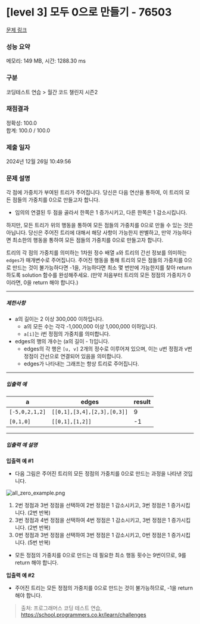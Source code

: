 # [level 3] 모두 0으로 만들기 - 76503 

[문제 링크](https://school.programmers.co.kr/learn/courses/30/lessons/76503) 

### 성능 요약

메모리: 149 MB, 시간: 1288.30 ms

### 구분

코딩테스트 연습 > 월간 코드 챌린지 시즌2

### 채점결과

정확성: 100.0<br/>합계: 100.0 / 100.0

### 제출 일자

2024년 12월 26일 10:49:56

### 문제 설명

<p>각 점에 가중치가 부여된 트리가 주어집니다. 당신은 다음 연산을 통하여, 이 트리의 모든 점들의 가중치를 0으로 만들고자 합니다.</p>

<ul>
<li>임의의 연결된 두 점을 골라서 한쪽은 1 증가시키고, 다른 한쪽은 1 감소시킵니다.</li>
</ul>

<p>하지만, 모든 트리가 위의 행동을 통하여 모든 점들의 가중치를 0으로 만들 수 있는 것은 아닙니다. 당신은 주어진 트리에 대해서 해당 사항이 가능한지 판별하고, 만약 가능하다면 최소한의 행동을 통하여 모든 점들의 가중치를 0으로 만들고자 합니다.</p>

<p>트리의 각 점의 가중치를 의미하는 1차원 정수 배열 <code>a</code>와 트리의 간선 정보를 의미하는 <code>edges</code>가 매개변수로 주어집니다. 주어진 행동을 통해 트리의 모든 점들의 가중치를 0으로 만드는 것이 불가능하다면 -1을, 가능하다면 최소 몇 번만에 가능한지를 찾아 return 하도록 solution 함수를 완성해주세요. (만약 처음부터 트리의 모든 정점의 가중치가 0이라면, 0을 return 해야 합니다.)</p>

<hr>

<h5>제한사항</h5>

<ul>
<li>a의 길이는 2 이상 300,000 이하입니다.

<ul>
<li>a의 모든 수는 각각 -1,000,000 이상 1,000,000 이하입니다.</li>
<li><code>a[i]</code>는 i번 정점의 가중치를 의미합니다.</li>
</ul></li>
<li>edges의 행의 개수는 (a의 길이 - 1)입니다.

<ul>
<li>edges의 각 행은 <code>[u, v]</code> 2개의 정수로 이루어져 있으며, 이는 u번 정점과 v번 정점이 간선으로 연결되어 있음을 의미합니다.</li>
<li>edges가 나타내는 그래프는 항상 트리로 주어집니다. </li>
</ul></li>
</ul>

<hr>

<h5>입출력 예</h5>
<table class="table">
        <thead><tr>
<th>a</th>
<th>edges</th>
<th>result</th>
</tr>
</thead>
        <tbody><tr>
<td><code>[-5,0,2,1,2]</code></td>
<td><code>[[0,1],[3,4],[2,3],[0,3]]</code></td>
<td>9</td>
</tr>
<tr>
<td><code>[0,1,0]</code></td>
<td><code>[[0,1],[1,2]]</code></td>
<td>-1</td>
</tr>
</tbody>
      </table>
<hr>

<h5>입출력 예 설명</h5>

<p><strong>입출력 예 #1</strong></p>

<ul>
<li>다음 그림은 주어진 트리의 모든 정점의 가중치를 0으로 만드는 과정을 나타낸 것입니다.</li>
</ul>

<p><img src="https://grepp-programmers.s3.ap-northeast-2.amazonaws.com/files/production/b8f5b5ec-3825-4524-a19f-2c082bdba36d/all_zero_example.png" title="" alt="all_zero_example.png"></p>

<ol>
<li>2번 정점과 3번 정점을 선택하여 2번 정점은 1 감소시키고, 3번 정점은 1 증가시킵니다. (2번 반복)</li>
<li>3번 정점과 4번 정점을 선택하여 4번 정점은 1 감소시키고, 3번 정점은 1 증가시킵니다. (2번 반복)</li>
<li>0번 정점과 3번 정점을 선택하여 3번 정점은 1 감소시키고, 0번 정점은 1 증가시킵니다. (5번 반복)</li>
</ol>

<ul>
<li>모든 정점의 가중치를 0으로 만드는 데 필요한 최소 행동 횟수는 9번이므로, 9를 return 해야 합니다.</li>
</ul>

<p><strong>입출력 예 #2</strong></p>

<ul>
<li>주어진 트리는 모든 정점의 가중치를 0으로 만드는 것이 불가능하므로, -1을 return 해야 합니다.</li>
</ul>


> 출처: 프로그래머스 코딩 테스트 연습, https://school.programmers.co.kr/learn/challenges